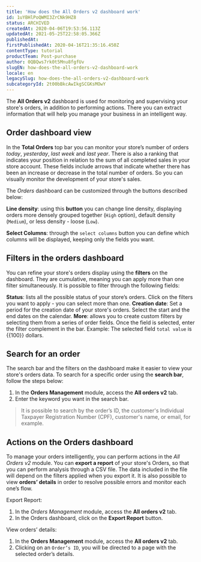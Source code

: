 ```yaml
---
title: 'How does the All Orders v2 dashboard work'
id: 1uYBHlPoQWMI3ZrCNk9HZ8
status: ARCHIVED
createdAt: 2020-04-06T19:53:56.113Z
updatedAt: 2021-05-25T22:58:05.366Z
publishedAt: 
firstPublishedAt: 2020-04-16T21:35:16.450Z
contentType: tutorial
productTeam: Post-purchase
author: 0QBQws7rk0t5Mnu8fgfUv
slugEN: how-does-the-all-orders-v2-dashboard-work
locale: en
legacySlug: how-does-the-all-orders-v2-dashboard-work
subcategoryId: 2t00bBkcAwIkgSCGKsMOwY
---
```


The **All Orders v2** dashboard is used for monitoring and supervising your store's orders, in addition to performing actions. There you can extract information that will help you manage your business in an intelligent way.


## Order dashboard view

In the **Total Orders** top bar you can monitor your store’s number of orders *today*, *yesterday*, *last week* and *last year*. There is also a ranking that indicates your position in relation to the sum of all completed sales in your store account. These fields include arrows that indicate whether there has been an increase or decrease in the total number of orders. So you can visually monitor the development of your store's sales.

The *Orders* dashboard can be customized through the buttons described below:

**Line density**: using this **button** you can change line density, displaying orders more densely grouped together (`High` option), default density (`Medium`), or less density - loose (`Low`).

**Select Columns**: through the `select columns` button you can define which columns will be displayed, keeping only the fields you want.

## Filters in the orders dashboard

You can refine your store's orders display using the **filters** on the dashboard. They are cumulative, meaning you can apply more than one filter simultaneously. It is possible to filter through the following fields:

**Status**: lists all the possible status of your store’s orders. Click on the filters you want to apply - you can select more than one.
**Creation date**: Set a period for the creation date of your store's orders. Select the start and the end dates on the calendar.
**More**: allows you to create custom filters by selecting them from a series of order fields. Once the field is selected, enter the filter complement in the bar. Example: The selected field `total value` is {{100}} dollars.

## Search for an order

The search bar and the filters on the dashboard make it easier to view your store's orders data.
To search for a specific order using the **search bar**, follow the steps below:

1. In the **Orders Management** module, access the **All orders v2** tab.
2. Enter the keyword you want in the search bar.
  > It is possible to search by the order’s ID, the customer's Individual Taxpayer Registration Number (CPF), customer's name, or email, for example.


## Actions on the Orders dashboard

To manage your orders intelligently, you can perform actions in the *All Orders v2* module. You can **export a report** of your store's Orders, so that you can perform analysis through a CSV file. The data included in the file will depend on the filters applied when you export it. It is also possible to view **orders’ details** in order to resolve possible errors and monitor each one’s flow.


Export Report:
1. In the *Orders Management* module, access the **All orders v2** tab.
2. In the Orders dashboard, click on the **Export Report** button.


View orders’ details:
1. In the **Orders Management** module, access the **All orders v2** tab.
2. Clicking on an `Order’s ID`, you will be directed to a page with the selected order’s details.
